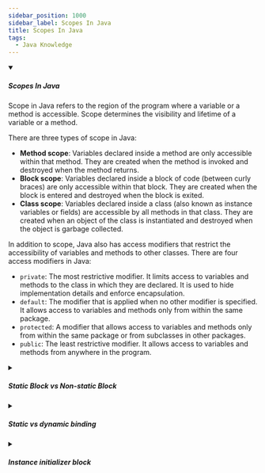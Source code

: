 ```yaml
---
sidebar_position: 1000
sidebar_label: Scopes In Java
title: Scopes In Java
tags:
  - Java Knowledge
---
```


<!-- https://brandfolder.com/workbench/extract-text-from-image -->
<!-- ![for root](/img/interviews/angular/forroot.png) -->

<details open>
<summary><h5>Scopes In Java</h5></summary>

Scope in Java refers to the region of the program where a variable or a method is accessible. Scope determines the visibility and lifetime of a variable or a method.

There are three types of scope in Java:

- **Method scope**: Variables declared inside a method are only accessible within that method. They are created when the method is invoked and destroyed when the method returns.
- **Block scope**: Variables declared inside a block of code (between curly braces) are only accessible within that block. They are created when the block is entered and destroyed when the block is exited.
- **Class scope**: Variables declared inside a class (also known as instance variables or fields) are accessible by all methods in that class. They are created when an object of the class is instantiated and destroyed when the object is garbage collected.

In addition to scope, Java also has access modifiers that restrict the accessibility of variables and methods to other classes. There are four access modifiers in Java:

- `private`: The most restrictive modifier. It limits access to variables and methods to the class in which they are declared. It is used to hide implementation details and enforce encapsulation.
- `default`: The modifier that is applied when no other modifier is specified. It allows access to variables and methods only from within the same package.
- `protected`: A modifier that allows access to variables and methods only from within the same package or from subclasses in other packages.
- `public`: The least restrictive modifier. It allows access to variables and methods from anywhere in the program.

</details>

<details>
<summary><h5>Static Block vs Non-static Block</h5></summary>

Static block and non-static block are two types of initializer blocks in Java. They are used to ***initialize variables or execute some code before the constructor is called***.

| **Static Block** | **Non-static Block** |
|--------------|------------------|
| A block of code that is preceded by the static keyword | A block of code that is not preceded by any keyword |
| Executed only once when the class is loaded into memory | Executed every time an object of the class is created |
| Can access only static variables and methods | Can access both static and instance variables and methods |
| Executed before the main method | Executed after the super constructor and before the current constructor |

#### Here is a simple class that uses both types of blocks:

```java
public class Example {

    // a static variable
    private static int count;

    // a non-static variable
    private String name;

    // a static block
    static {
        System.out.println("Static block is executed");
        count = 10; // initialize the static variable
    }

    // a non-static block
    {
        System.out.println("Non-static block is executed");
        name = "Example"; // initialize the non-static variable
    }

    // a constructor
    public Example() {
        System.out.println("Constructor is executed");
        System.out.println("Name: " + name);
        System.out.println("Count: " + count);
    }

    // a main method
    public static void main(String[] args) {
        System.out.println("Main method is executed");
        Example ex1 = new Example(); // create the first object
        Example ex2 = new Example(); // create the second object
    }
}
```

The output of this program is:

```
Static block is executed
Main method is executed
Non-static block is executed
Constructor is executed
Name: Example
Count: 10
Non-static block is executed
Constructor is executed
Name: Example
Count: 10
```

As you can see, the static block is executed only once when the class is loaded, before the main method. The non-static block is executed twice, once for each object creation, before the constructor. The constructor is also executed twice, once for each object creation, after the non-static block.

</details>

<details>
<summary><h5>Static vs dynamic binding</h5></summary>

Static binding and dynamic binding are two types of binding in Java. Binding refers to ***the process of linking a method call with its implementation***.

- **Static binding** (also called early binding) is when the compiler resolves the method call ***at compile time***. It uses the type information of the reference variable to determine which method to invoke. Static binding is used for private, final, and static methods and variables.

- **Dynamic binding **(also called late binding) is when the JVM resolves the method ***call at runtime***. It uses the type information of the actual object to determine which method to invoke. Dynamic binding is used for virtual methods (which are all non-static methods in Java by default).

The main differences between static binding and dynamic binding are:

| Static Binding | Dynamic Binding |
|----------------|-----------------|
| Occurs at compile time | Occurs at runtime |
| Uses reference type | Uses object type |
| Faster | Slower |
| Supports method overloading | Supports method overriding |
| Used for private, final, and static methods and variables | Used for virtual methods |

Here is an example that demonstrates static binding and dynamic binding in Java:

```java
public class Animal {
    public static void eat() {
        System.out.println("Animal eats");
    }

    public void sleep() {
        System.out.println("Animal sleeps");
    }
}

public class Dog extends Animal {
    public static void eat() {
        System.out.println("Dog eats");
    }

    @Override
    public void sleep() {
        System.out.println("Dog sleeps");
    }
}

public class Main {
    public static void main(String[] args) {
        Animal a1 = new Animal();
        Animal a2 = new Dog();

        a1.eat(); // static binding
        a2.eat(); // static binding

        a1.sleep(); // dynamic binding
        a2.sleep(); // dynamic binding
    }
}
```

The output of this program is:

```
Animal eats
Animal eats
Animal sleeps
Dog sleeps
```

As you can see, the eat() method is resolved by static binding, because it is a static method. The compiler uses the reference type (Animal) to determine which eat() method to call. Therefore, both a1 and a2 invoke the eat() method of Animal class.

The sleep() method is resolved by dynamic binding, because it is a virtual method. The JVM uses the object type (Animal or Dog) to determine which sleep() method to call. Therefore, a1 invokes the sleep() method of Animal class, while a2 invokes the sleep() method of Dog class.

:::note

- `private`, `final` and `static` methods and variables -> can't be overiden -> ***use static binding*** and are bonded by compiler 
- `overloaded` methods are bonded using ***static binding ***
- `overridden`, `virtual` methods are bonded using ***dynamic binding*** at runtime.

:::

</details>

<details>
<summary><h5>Instance initializer block</h5></summary>

An instance initializer block in Java is a block of code that is placed inside a class but outside any method or constructor. It is used to ***initialize the instance variables of the class. It runs every time an object of the class is created***. The Java compiler copies the instance initializer block in every constructor of the class ***after the first statement `super()`***. For example:

```java
class Bike {
    int speed; // instance variable
    // instance initializer block
    {
        speed = 100;
    }
    Bike() {
        System.out.println("speed is " + speed);
    }
    public static void main(String[] args) {
        Bike b1 = new Bike(); // creates an object and invokes constructor
        Bike b2 = new Bike(); // creates another object and invokes constructor
    }
}
```

Output:

```text
speed is 100
speed is 100
```

</details>
